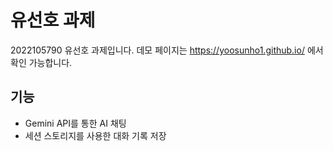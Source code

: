 # 유선호 과제

2022105790 유선호 과제입니다.
데모 페이지는 https://yoosunho1.github.io/ 에서 확인 가능합니다.

## 기능

- Gemini API를 통한 AI 채팅
- 세션 스토리지를 사용한 대화 기록 저장
